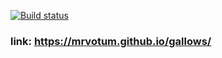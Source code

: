 [![Build status](https://ci.appveyor.com/api/projects/status/09282losg61xw77f?svg=true)](https://ci.appveyor.com/project/mrvotum/gallows)


### link: https://mrvotum.github.io/gallows/